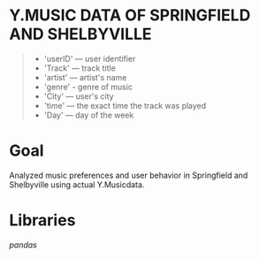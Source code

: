 # Y.MUSIC DATA OF SPRINGFIELD AND SHELBYVILLE
> - 'userID' — user identifier
> - 'Track' — track title
> - 'artist' — artist's name
> - 'genre' - genre of music
> - 'City' — user's city
> - 'time' — the exact time the track was played
> - 'Day' — day of the week

# Goal
Analyzed music preferences and user behavior in Springfield and Shelbyville using actual Y.Musicdata.

# Libraries
*pandas*
